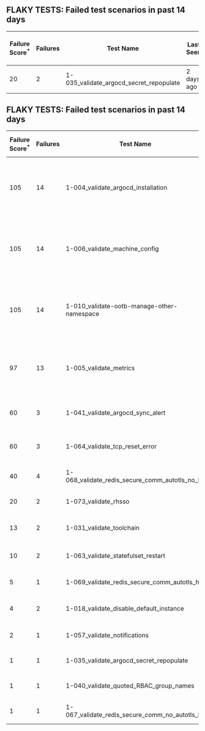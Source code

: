 ## FLAKY TESTS: Failed test scenarios in past 14 days
| Failure Score<sup>*</sup> | Failures | Test Name | Last Seen | PR List and Logs 
|---|---|---|---|---|
| 20 | 2 | 1-035_validate_argocd_secret_repopulate  | 2 days ago | 2: [#637](https://github.com/redhat-developer/gitops-operator/pull/637)<sup>[1](https://storage.googleapis.com/origin-ci-test/pr-logs/pull/redhat-developer_gitops-operator/637/pull-ci-redhat-developer-gitops-operator-master-v4.13-kuttl-sequential/1742212081274327040/build-log.txt)</sup> [#631](https://github.com/redhat-developer/gitops-operator/pull/631)<sup>[1](https://storage.googleapis.com/origin-ci-test/pr-logs/pull/redhat-developer_gitops-operator/631/pull-ci-redhat-developer-gitops-operator-master-v4.12-kuttl-sequential/1742908908273405952/build-log.txt)</sup> 
## FLAKY TESTS: Failed test scenarios in past 14 days
| Failure Score<sup>*</sup> | Failures | Test Name | Last Seen | PR List and Logs 
|---|---|---|---|---|
| 105 | 14 | 1-004_validate_argocd_installation  | 4 days ago | 3: [v4.12]<sup>[1](https://storage.googleapis.com/origin-ci-test/logs/periodic-ci-redhat-developer-gitops-operator-master-v4.12-periodic-kuttl-sequential/1740885569036095488/build-log.txt), [2](https://storage.googleapis.com/origin-ci-test/logs/periodic-ci-redhat-developer-gitops-operator-master-v4.12-periodic-kuttl-sequential/1741972854888468480/build-log.txt), [3](https://storage.googleapis.com/origin-ci-test/logs/periodic-ci-redhat-developer-gitops-operator-master-v4.12-periodic-kuttl-sequential/1741610586963185664/build-log.txt), [4](https://storage.googleapis.com/origin-ci-test/logs/periodic-ci-redhat-developer-gitops-operator-master-v4.12-periodic-kuttl-sequential/1742335256880484352/build-log.txt), [5](https://storage.googleapis.com/origin-ci-test/logs/periodic-ci-redhat-developer-gitops-operator-master-v4.12-periodic-kuttl-sequential/1741248064821137408/build-log.txt)</sup> [v4.14]<sup>[1](https://storage.googleapis.com/origin-ci-test/logs/periodic-ci-redhat-developer-gitops-operator-master-v4.14-periodic-kuttl-sequential/1741248068839280640/build-log.txt), [2](https://storage.googleapis.com/origin-ci-test/logs/periodic-ci-redhat-developer-gitops-operator-master-v4.14-periodic-kuttl-sequential/1741610591157489664/build-log.txt), [3](https://storage.googleapis.com/origin-ci-test/logs/periodic-ci-redhat-developer-gitops-operator-master-v4.14-periodic-kuttl-sequential/1741972858248105984/build-log.txt), [4](https://storage.googleapis.com/origin-ci-test/logs/periodic-ci-redhat-developer-gitops-operator-master-v4.14-periodic-kuttl-sequential/1740160806076551168/build-log.txt), [5](https://storage.googleapis.com/origin-ci-test/logs/periodic-ci-redhat-developer-gitops-operator-master-v4.14-periodic-kuttl-sequential/1740885572467036160/build-log.txt), [6](https://storage.googleapis.com/origin-ci-test/logs/periodic-ci-redhat-developer-gitops-operator-master-v4.14-periodic-kuttl-sequential/1742335260240121856/build-log.txt)</sup> [v4.13]<sup>[1](https://storage.googleapis.com/origin-ci-test/logs/periodic-ci-redhat-developer-gitops-operator-master-v4.13-periodic-kuttl-sequential/1740160804407218176/build-log.txt), [2](https://storage.googleapis.com/origin-ci-test/logs/periodic-ci-redhat-developer-gitops-operator-master-v4.13-periodic-kuttl-sequential/1742335258725978112/build-log.txt), [3](https://storage.googleapis.com/origin-ci-test/logs/periodic-ci-redhat-developer-gitops-operator-master-v4.13-periodic-kuttl-sequential/1741972856561995776/build-log.txt)</sup> 
| 105 | 14 | 1-006_validate_machine_config  | 4 days ago | 3: [v4.12]<sup>[1](https://storage.googleapis.com/origin-ci-test/logs/periodic-ci-redhat-developer-gitops-operator-master-v4.12-periodic-kuttl-sequential/1740885569036095488/build-log.txt), [2](https://storage.googleapis.com/origin-ci-test/logs/periodic-ci-redhat-developer-gitops-operator-master-v4.12-periodic-kuttl-sequential/1741972854888468480/build-log.txt), [3](https://storage.googleapis.com/origin-ci-test/logs/periodic-ci-redhat-developer-gitops-operator-master-v4.12-periodic-kuttl-sequential/1741610586963185664/build-log.txt), [4](https://storage.googleapis.com/origin-ci-test/logs/periodic-ci-redhat-developer-gitops-operator-master-v4.12-periodic-kuttl-sequential/1742335256880484352/build-log.txt), [5](https://storage.googleapis.com/origin-ci-test/logs/periodic-ci-redhat-developer-gitops-operator-master-v4.12-periodic-kuttl-sequential/1741248064821137408/build-log.txt)</sup> [v4.14]<sup>[1](https://storage.googleapis.com/origin-ci-test/logs/periodic-ci-redhat-developer-gitops-operator-master-v4.14-periodic-kuttl-sequential/1741248068839280640/build-log.txt), [2](https://storage.googleapis.com/origin-ci-test/logs/periodic-ci-redhat-developer-gitops-operator-master-v4.14-periodic-kuttl-sequential/1741610591157489664/build-log.txt), [3](https://storage.googleapis.com/origin-ci-test/logs/periodic-ci-redhat-developer-gitops-operator-master-v4.14-periodic-kuttl-sequential/1741972858248105984/build-log.txt), [4](https://storage.googleapis.com/origin-ci-test/logs/periodic-ci-redhat-developer-gitops-operator-master-v4.14-periodic-kuttl-sequential/1740160806076551168/build-log.txt), [5](https://storage.googleapis.com/origin-ci-test/logs/periodic-ci-redhat-developer-gitops-operator-master-v4.14-periodic-kuttl-sequential/1740885572467036160/build-log.txt), [6](https://storage.googleapis.com/origin-ci-test/logs/periodic-ci-redhat-developer-gitops-operator-master-v4.14-periodic-kuttl-sequential/1742335260240121856/build-log.txt)</sup> [v4.13]<sup>[1](https://storage.googleapis.com/origin-ci-test/logs/periodic-ci-redhat-developer-gitops-operator-master-v4.13-periodic-kuttl-sequential/1740160804407218176/build-log.txt), [2](https://storage.googleapis.com/origin-ci-test/logs/periodic-ci-redhat-developer-gitops-operator-master-v4.13-periodic-kuttl-sequential/1742335258725978112/build-log.txt), [3](https://storage.googleapis.com/origin-ci-test/logs/periodic-ci-redhat-developer-gitops-operator-master-v4.13-periodic-kuttl-sequential/1741972856561995776/build-log.txt)</sup> 
| 105 | 14 | 1-010_validate-ootb-manage-other-namespace  | 4 days ago | 3: [v4.12]<sup>[1](https://storage.googleapis.com/origin-ci-test/logs/periodic-ci-redhat-developer-gitops-operator-master-v4.12-periodic-kuttl-sequential/1740885569036095488/build-log.txt), [2](https://storage.googleapis.com/origin-ci-test/logs/periodic-ci-redhat-developer-gitops-operator-master-v4.12-periodic-kuttl-sequential/1741972854888468480/build-log.txt), [3](https://storage.googleapis.com/origin-ci-test/logs/periodic-ci-redhat-developer-gitops-operator-master-v4.12-periodic-kuttl-sequential/1741610586963185664/build-log.txt), [4](https://storage.googleapis.com/origin-ci-test/logs/periodic-ci-redhat-developer-gitops-operator-master-v4.12-periodic-kuttl-sequential/1742335256880484352/build-log.txt), [5](https://storage.googleapis.com/origin-ci-test/logs/periodic-ci-redhat-developer-gitops-operator-master-v4.12-periodic-kuttl-sequential/1741248064821137408/build-log.txt)</sup> [v4.14]<sup>[1](https://storage.googleapis.com/origin-ci-test/logs/periodic-ci-redhat-developer-gitops-operator-master-v4.14-periodic-kuttl-sequential/1741248068839280640/build-log.txt), [2](https://storage.googleapis.com/origin-ci-test/logs/periodic-ci-redhat-developer-gitops-operator-master-v4.14-periodic-kuttl-sequential/1741610591157489664/build-log.txt), [3](https://storage.googleapis.com/origin-ci-test/logs/periodic-ci-redhat-developer-gitops-operator-master-v4.14-periodic-kuttl-sequential/1741972858248105984/build-log.txt), [4](https://storage.googleapis.com/origin-ci-test/logs/periodic-ci-redhat-developer-gitops-operator-master-v4.14-periodic-kuttl-sequential/1740160806076551168/build-log.txt), [5](https://storage.googleapis.com/origin-ci-test/logs/periodic-ci-redhat-developer-gitops-operator-master-v4.14-periodic-kuttl-sequential/1740885572467036160/build-log.txt), [6](https://storage.googleapis.com/origin-ci-test/logs/periodic-ci-redhat-developer-gitops-operator-master-v4.14-periodic-kuttl-sequential/1742335260240121856/build-log.txt)</sup> [v4.13]<sup>[1](https://storage.googleapis.com/origin-ci-test/logs/periodic-ci-redhat-developer-gitops-operator-master-v4.13-periodic-kuttl-sequential/1740160804407218176/build-log.txt), [2](https://storage.googleapis.com/origin-ci-test/logs/periodic-ci-redhat-developer-gitops-operator-master-v4.13-periodic-kuttl-sequential/1742335258725978112/build-log.txt), [3](https://storage.googleapis.com/origin-ci-test/logs/periodic-ci-redhat-developer-gitops-operator-master-v4.13-periodic-kuttl-sequential/1741972856561995776/build-log.txt)</sup> 
| 97 | 13 | 1-005_validate_metrics  | 4 days ago | 3: [v4.12]<sup>[1](https://storage.googleapis.com/origin-ci-test/logs/periodic-ci-redhat-developer-gitops-operator-master-v4.12-periodic-kuttl-sequential/1740885569036095488/build-log.txt), [2](https://storage.googleapis.com/origin-ci-test/logs/periodic-ci-redhat-developer-gitops-operator-master-v4.12-periodic-kuttl-sequential/1741972854888468480/build-log.txt), [3](https://storage.googleapis.com/origin-ci-test/logs/periodic-ci-redhat-developer-gitops-operator-master-v4.12-periodic-kuttl-sequential/1741610586963185664/build-log.txt), [4](https://storage.googleapis.com/origin-ci-test/logs/periodic-ci-redhat-developer-gitops-operator-master-v4.12-periodic-kuttl-sequential/1742335256880484352/build-log.txt), [5](https://storage.googleapis.com/origin-ci-test/logs/periodic-ci-redhat-developer-gitops-operator-master-v4.12-periodic-kuttl-sequential/1741248064821137408/build-log.txt)</sup> [v4.14]<sup>[1](https://storage.googleapis.com/origin-ci-test/logs/periodic-ci-redhat-developer-gitops-operator-master-v4.14-periodic-kuttl-sequential/1741610591157489664/build-log.txt), [2](https://storage.googleapis.com/origin-ci-test/logs/periodic-ci-redhat-developer-gitops-operator-master-v4.14-periodic-kuttl-sequential/1741972858248105984/build-log.txt), [3](https://storage.googleapis.com/origin-ci-test/logs/periodic-ci-redhat-developer-gitops-operator-master-v4.14-periodic-kuttl-sequential/1740160806076551168/build-log.txt), [4](https://storage.googleapis.com/origin-ci-test/logs/periodic-ci-redhat-developer-gitops-operator-master-v4.14-periodic-kuttl-sequential/1740885572467036160/build-log.txt), [5](https://storage.googleapis.com/origin-ci-test/logs/periodic-ci-redhat-developer-gitops-operator-master-v4.14-periodic-kuttl-sequential/1742335260240121856/build-log.txt)</sup> [v4.13]<sup>[1](https://storage.googleapis.com/origin-ci-test/logs/periodic-ci-redhat-developer-gitops-operator-master-v4.13-periodic-kuttl-sequential/1740160804407218176/build-log.txt), [2](https://storage.googleapis.com/origin-ci-test/logs/periodic-ci-redhat-developer-gitops-operator-master-v4.13-periodic-kuttl-sequential/1742335258725978112/build-log.txt), [3](https://storage.googleapis.com/origin-ci-test/logs/periodic-ci-redhat-developer-gitops-operator-master-v4.13-periodic-kuttl-sequential/1741972856561995776/build-log.txt)</sup> 
| 60 | 3 | 1-041_validate_argocd_sync_alert  | 0 days ago | 2: [v4.14]<sup>[1](https://storage.googleapis.com/origin-ci-test/logs/periodic-ci-redhat-developer-gitops-operator-master-v4.14-periodic-kuttl-sequential/1740523217887432704/build-log.txt), [2](https://storage.googleapis.com/origin-ci-test/logs/periodic-ci-redhat-developer-gitops-operator-master-v4.14-periodic-kuttl-sequential/1741248068839280640/build-log.txt)</sup> [v4.12]<sup>[1](https://storage.googleapis.com/origin-ci-test/logs/periodic-ci-redhat-developer-gitops-operator-master-v4.12-periodic-kuttl-sequential/1743784747609362432/build-log.txt)</sup> 
| 60 | 3 | 1-064_validate_tcp_reset_error  | 0 days ago | 2: [v4.14]<sup>[1](https://storage.googleapis.com/origin-ci-test/logs/periodic-ci-redhat-developer-gitops-operator-master-v4.14-periodic-kuttl-sequential/1741248068839280640/build-log.txt), [2](https://storage.googleapis.com/origin-ci-test/logs/periodic-ci-redhat-developer-gitops-operator-master-v4.14-periodic-kuttl-sequential/1742697638190387200/build-log.txt)</sup> [v4.12]<sup>[1](https://storage.googleapis.com/origin-ci-test/logs/periodic-ci-redhat-developer-gitops-operator-master-v4.12-periodic-kuttl-sequential/1743784747609362432/build-log.txt)</sup> 
| 40 | 4 | 1-068_validate_redis_secure_comm_autotls_no_ha  | 1 days ago | 1: [v4.14]<sup>[1](https://storage.googleapis.com/origin-ci-test/logs/periodic-ci-redhat-developer-gitops-operator-master-v4.14-periodic-kuttl-parallel/1743422362566529024/build-log.txt), [2](https://storage.googleapis.com/origin-ci-test/logs/periodic-ci-redhat-developer-gitops-operator-master-v4.14-periodic-kuttl-parallel/1741248068000419840/build-log.txt), [3](https://storage.googleapis.com/origin-ci-test/logs/periodic-ci-redhat-developer-gitops-operator-master-v4.14-periodic-kuttl-parallel/1740885571565260800/build-log.txt), [4](https://storage.googleapis.com/origin-ci-test/logs/periodic-ci-redhat-developer-gitops-operator-master-v4.14-periodic-kuttl-parallel/1742335259409649664/build-log.txt)</sup> 
| 20 | 2 | 1-073_validate_rhsso  | 0 days ago | 1: [v4.14]<sup>[1](https://storage.googleapis.com/origin-ci-test/logs/periodic-ci-redhat-developer-gitops-operator-master-v4.14-periodic-kuttl-parallel/1741248068000419840/build-log.txt), [2](https://storage.googleapis.com/origin-ci-test/logs/periodic-ci-redhat-developer-gitops-operator-master-v4.14-periodic-kuttl-parallel/1741972857409245184/build-log.txt)</sup> 
| 13 | 2 | 1-031_validate_toolchain  | 3 days ago | 2: [v4.13]<sup>[1](https://storage.googleapis.com/origin-ci-test/logs/periodic-ci-redhat-developer-gitops-operator-master-v4.13-periodic-kuttl-parallel/1740523215370850304/build-log.txt)</sup> [v4.12]<sup>[1](https://storage.googleapis.com/origin-ci-test/logs/periodic-ci-redhat-developer-gitops-operator-master-v4.12-periodic-kuttl-parallel/1742697633614401536/build-log.txt)</sup> 
| 10 | 2 | 1-063_validate_statefulset_restart  | 4 days ago | 2: [v4.13]<sup>[1](https://storage.googleapis.com/origin-ci-test/logs/periodic-ci-redhat-developer-gitops-operator-master-v4.13-periodic-kuttl-parallel/1740523215370850304/build-log.txt)</sup> [v4.12]<sup>[1](https://storage.googleapis.com/origin-ci-test/logs/periodic-ci-redhat-developer-gitops-operator-master-v4.12-periodic-kuttl-parallel/1742335256045817856/build-log.txt)</sup> 
| 5 | 1 | 1-069_validate_redis_secure_comm_autotls_ha  | 2 days ago | 1: [v4.14]<sup>[1](https://storage.googleapis.com/origin-ci-test/logs/periodic-ci-redhat-developer-gitops-operator-master-v4.14-periodic-kuttl-parallel/1743060042296332288/build-log.txt)</sup> 
| 4 | 2 | 1-018_validate_disable_default_instance  | 9 days ago | 2: [v4.13]<sup>[1](https://storage.googleapis.com/origin-ci-test/logs/periodic-ci-redhat-developer-gitops-operator-master-v4.13-periodic-kuttl-sequential/1740885570722205696/build-log.txt)</sup> [v4.12]<sup>[1](https://storage.googleapis.com/origin-ci-test/logs/periodic-ci-redhat-developer-gitops-operator-master-v4.12-periodic-kuttl-sequential/1740523214527795200/build-log.txt)</sup> 
| 2 | 1 | 1-057_validate_notifications  | 5 days ago | 1: [v4.12]<sup>[1](https://storage.googleapis.com/origin-ci-test/logs/periodic-ci-redhat-developer-gitops-operator-master-v4.12-periodic-kuttl-parallel/1741972853214941184/build-log.txt)</sup> 
| 1 | 1 | 1-035_validate_argocd_secret_repopulate  | 9 days ago | 1: [v4.14]<sup>[1](https://storage.googleapis.com/origin-ci-test/logs/periodic-ci-redhat-developer-gitops-operator-master-v4.14-periodic-kuttl-sequential/1740523217887432704/build-log.txt)</sup> 
| 1 | 1 | 1-040_validate_quoted_RBAC_group_names  | 9 days ago | 1: [v4.14]<sup>[1](https://storage.googleapis.com/origin-ci-test/logs/periodic-ci-redhat-developer-gitops-operator-master-v4.14-periodic-kuttl-sequential/1740523217887432704/build-log.txt)</sup> 
| 1 | 1 | 1-067_validate_redis_secure_comm_no_autotls_ha  | 7 days ago | 1: [v4.14]<sup>[1](https://storage.googleapis.com/origin-ci-test/logs/periodic-ci-redhat-developer-gitops-operator-master-v4.14-periodic-kuttl-parallel/1741248068000419840/build-log.txt)</sup> 
